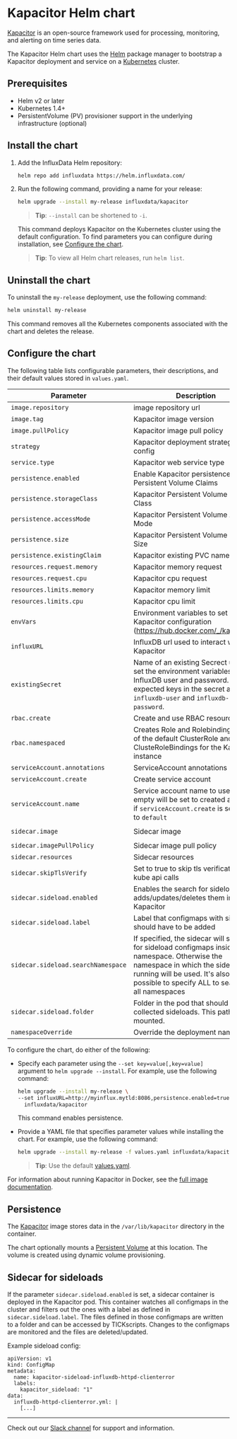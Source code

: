 # Kapacitor Helm chart

[Kapacitor](https://github.com/influxdata/kapacitor) is an open-source framework used for processing, monitoring, and alerting on time series data.

The Kapacitor Helm chart uses the [Helm](https://helm.sh) package manager to bootstrap a Kapacitor deployment and service on a [Kubernetes](http://kubernetes.io) cluster.

## Prerequisites

- Helm v2 or later
- Kubernetes 1.4+
- PersistentVolume (PV) provisioner support in the underlying infrastructure (optional)

## Install the chart

1. Add the InfluxData Helm repository:

   ```bash
   helm repo add influxdata https://helm.influxdata.com/
   ```

2. Run the following command, providing a name for your release:

   ```bash
   helm upgrade --install my-release influxdata/kapacitor
   ```

   > **Tip**: `--install` can be shortened to `-i`.

   This command deploys Kapacitor on the Kubernetes cluster using the default configuration. To find parameters you can configure during installation, see [Configure the chart](#configure-the-chart).

   > **Tip**: To view all Helm chart releases, run `helm list`.

## Uninstall the chart

To uninstall the `my-release` deployment, use the following command:

```bash
helm uninstall my-release
```

This command removes all the Kubernetes components associated with the chart and deletes the release.

## Configure the chart

The following table lists configurable parameters, their descriptions, and their default values stored in `values.yaml`.

| Parameter               | Description                           | Default                                                    |
| ----------------------- | ----------------------------------    | ---------------------------------------------------------- |
| `image.repository` | image repository url | Kapacitor image | `kapacitor` |
| `image.tag` | Kapacitor image version | `1.6.4-alpine` |
| `image.pullPolicy` | Kapacitor image pull policy |  `IfNotPresent` |
| `strategy` | Kapacitor deployment strategy config |  |
| `service.type` | Kapacitor web service type  | `ClusterIP` |
| `persistence.enabled` | Enable Kapacitor persistence using Persistent Volume Claims | `false` |
| `persistence.storageClass` | Kapacitor Persistent Volume Storage Class | `default` |
| `persistence.accessMode` | Kapacitor Persistent Volume Access Mode | `ReadWriteOnce` |
| `persistence.size` | Kapacitor Persistent Volume Storage Size | `8Gi` |
| `persistence.existingClaim` | Kapacitor existing PVC name | `nil` |
| `resources.request.memory` | Kapacitor memory request | `256Mi` |
| `resources.request.cpu` | Kapacitor cpu request | `0.1` |
| `resources.limits.memory` | Kapacitor memory limit | `2Gi` |
| `resources.limits.cpu` | Kapacitor cpu limit | `2` |
| `envVars` | Environment variables to set initial Kapacitor configuration (https://hub.docker.com/_/kapacitor/) | `{}` |
| `influxURL` | InfluxDB url used to interact with Kapacitor | `http://influxdb-influxdb.tick:8086` |
| `existingSecret` | Name of an existing Secrect used to set the environment variables for the InfluxDB user and password. The expected keys in the secret are `influxdb-user` and `influxdb-password`. |
| `rbac.create` | Create and use RBAC resources | `true` |
| `rbac.namespaced` | Creates Role and Rolebinding instead of the default ClusterRole and ClusteRoleBindings for the Kapacitor instance  | `false` |
| `serviceAccount.annotations` | ServiceAccount annotations | `{}` |
| `serviceAccount.create` | Create service account | `true` |
| `serviceAccount.name` | Service account name to use, when empty will be set to created account if `serviceAccount.create` is set else to `default` |  |
| `sidecar.image` | Sidecar image | `kiwigrid/k8s-sidecar:0.1.116` |
| `sidecar.imagePullPolicy` | Sidecar image pull policy | `IfNotPresent` |
| `sidecar.resources` | Sidecar resources | `{}` |
| `sidecar.skipTlsVerify` | Set to true to skip tls verification for kube api calls | `nil` |
| `sidecar.sideload.enabled` | Enables the search for sideloads and adds/updates/deletes them in Kapacitor | `false` |
| `sidecar.sideload.label` | Label that configmaps with sideloads should have to be added | `kapacitor_sideload` |
| `sidecar.sideload.searchNamespace` | If specified, the sidecar will search for sideload configmaps inside this namespace. Otherwise the namespace in which the sidecar is running will be used. It's also possible to specify ALL to search in all namespaces | `nil` |
| `sidecar.sideload.folder` | Folder in the pod that should hold the collected sideloads. This path will be mounted. | `/var/lib/kapacitor/sideload` |
| `namespaceOverride` | Override the deployment namespace | `""` (`Release.Namespace`) |

To configure the chart, do either of the following:

- Specify each parameter using the `--set key=value[,key=value]` argument to `helm upgrade --install`. For example, use the following command:

  ```bash
  helm upgrade --install my-release \
  --set influxURL=http://myinflux.mytld:8086,persistence.enabled=true \
    influxdata/kapacitor
  ```

  This command enables persistence.

- Provide a YAML file that specifies parameter values while installing the chart. For example, use the following command:

  ```bash
  helm upgrade --install my-release -f values.yaml influxdata/kapacitor
  ```

  > **Tip**: Use the default [values.yaml](values.yaml).

For information about running Kapacitor in Docker, see the [full image documentation](https://hub.docker.com/_/kapacitor/).

## Persistence

The [Kapacitor](https://hub.docker.com/_/kapacitor/) image stores data in the `/var/lib/kapacitor` directory in the container.

The chart optionally mounts a [Persistent Volume](http://kubernetes.io/docs/user-guide/persistent-volumes/) at this location. The volume is created using dynamic volume provisioning.

## Sidecar for sideloads

If the parameter `sidecar.sideload.enabled` is set, a sidecar container is deployed in the Kapacitor
pod. This container watches all configmaps in the cluster and filters out the ones with
a label as defined in `sidecar.sideload.label`. The files defined in those configmaps are written
to a folder and can be accessed by TICKscripts. Changes to the configmaps are monitored and the files
are deleted/updated.

Example sideload config:
```
apiVersion: v1
kind: ConfigMap
metadata:
  name: kapacitor-sideload-influxdb-httpd-clienterror
  labels:
    kapacitor_sideload: "1"
data:
  influxdb-httpd-clienterror.yml: |
    [...]
```

---

Check out our [Slack channel](https://www.influxdata.com/slack) for support and information.
